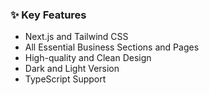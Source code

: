 ### ✨ Key Features
- Next.js and Tailwind CSS
- All Essential Business Sections and Pages
- High-quality and Clean Design
- Dark and Light Version
- TypeScript Support






